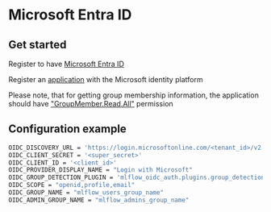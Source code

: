 # Microsoft Entra ID

## Get started
Register to have [Microsoft Entra ID](https://www.microsoft.com/security/business/identity-access/microsoft-entra-id)

Register an [application](https://learn.microsoft.com/entra/identity-platform/quickstart-register-app) with the Microsoft identity platform

Please note, that for getting group membership information, the application should have ["GroupMember.Read.All"](https://learn.microsoft.com/graph/api/group-list-members) permission

## Configuration example

```bash
OIDC_DISCOVERY_URL = 'https://login.microsoftonline.com/<tenant_id>/v2.0/.well-known/openid-configuration'
OIDC_CLIENT_SECRET = '<super_secret>'
OIDC_CLIENT_ID = '<client_id>'
OIDC_PROVIDER_DISPLAY_NAME = "Login with Microsoft"
OIDC_GROUP_DETECTION_PLUGIN = 'mlflow_oidc_auth.plugins.group_detection_microsoft_entra_id'
OIDC_SCOPE = "openid,profile,email"
OIDC_GROUP_NAME = "mlflow_users_group_name"
OIDC_ADMIN_GROUP_NAME = "mlflow_admins_group_name"
```

